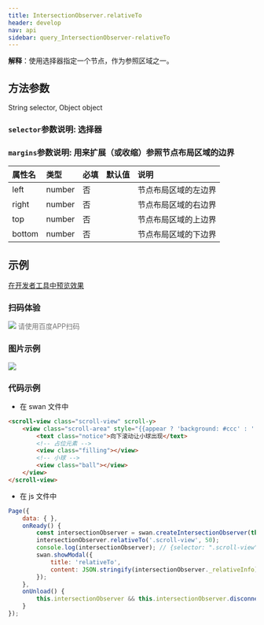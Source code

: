 ```yaml
---
title: IntersectionObserver.relativeTo
header: develop
nav: api
sidebar: query_IntersectionObserver-relativeTo
---
```


 

 


**解释**：使用选择器指定一个节点，作为参照区域之一。

 
## 方法参数 

String selector, Object object

###  `selector`参数说明: 选择器

###  `margins`参数说明: 用来扩展（或收缩）参照节点布局区域的边界

|属性名 |类型  |必填 | 默认值 |说明|
|:---- |:---- |:---- |:----|:----|
|left|number|否| |节点布局区域的左边界|
|right|number|否| |节点布局区域的右边界|
|top|number|否| |节点布局区域的上边界|
|bottom|number|否| |节点布局区域的下边界|
## 示例

<a href="swanide://fragment/2ccad5e6c49621ca8494346f4b6b7e161574305549903" title="在开发者工具中预览效果" target="_self">在开发者工具中预览效果</a>
 
### 扫码体验

<div class='scan-code-container'>
    <img src="https://b.bdstatic.com/miniapp/assets/images/doc_demo/fragment_relativeTo.png" class="demo-qrcode-image" />
    <font color=#777 12px>请使用百度APP扫码</font>
</div>

###  图片示例  
<div class="m-doc-custom-examples">
    <div class="m-doc-custom-examples-correct">
        <img src="https://b.bdstatic.com/miniapp/image/relativeTo.gif">
    </div>
    <div class="m-doc-custom-examples-correct">
        <img src=" ">
    </div>
    <div class="m-doc-custom-examples-correct">
        <img src=" ">
    </div>     
</div>

### 代码示例 



* 在 swan 文件中

```html
<scroll-view class="scroll-view" scroll-y>
    <view class="scroll-area" style="{{appear ? 'background: #ccc' : ''}}">
        <text class="notice">向下滚动让小球出现</text>
        <!-- 占位元素 -->
        <view class="filling"></view> 
        <!-- 小球 -->
        <view class="ball"></view>
    </view>
</scroll-view>
```

* 在 js 文件中

```js
Page({
    data: { },
    onReady() {
        const intersectionObserver = swan.createIntersectionObserver(this);
        intersectionObserver.relativeTo('.scroll-view', 50);
        console.log(intersectionObserver); // {selector: ".scroll-view", margins: 50}
        swan.showModal({
            title: 'relativeTo',
            content: JSON.stringify(intersectionObserver._relativeInfo)
        });
    },
    onUnload() {
        this.intersectionObserver && this.intersectionObserver.disconnect();
    }
});
```

